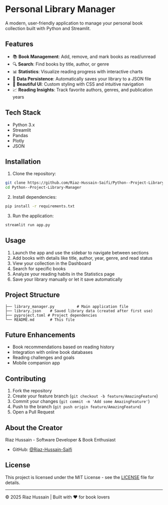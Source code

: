 # Personal Library Manager

A modern, user-friendly application to manage your personal book collection built with Python and Streamlit.

## Features

- 📚 **Book Management**: Add, remove, and mark books as read/unread
- 🔍 **Search**: Find books by title, author, or genre
- 📊 **Statistics**: Visualize reading progress with interactive charts
- 💾 **Data Persistence**: Automatically saves your library to a JSON file
- 🎨 **Beautiful UI**: Custom styling with CSS and intuitive navigation
- 📈 **Reading Insights**: Track favorite authors, genres, and publication years

## Tech Stack

- Python 3.x
- Streamlit
- Pandas
- Plotly
- JSON

## Installation

1. Clone the repository:
```bash
git clone https://github.com/Riaz-Hussain-Saifi/Python--Project-Library-Manager.git
cd Python--Project-Library-Manager
```

2. Install dependencies:
```bash
pip install -r requirements.txt
```

3. Run the application:
```bash
streamlit run app.py
```

## Usage

1. Launch the app and use the sidebar to navigate between sections
2. Add books with details like title, author, year, genre, and read status
3. View your collection in the Dashboard
4. Search for specific books
5. Analyze your reading habits in the Statistics page
6. Save your library manually or let it save automatically

## Project Structure

```
├── library_manager.py          # Main application file
├── library.json    # Saved library data (created after first use)
├── pyproject.toml # Project dependencies
└── README.md       # This file
```

## Future Enhancements

- Book recommendations based on reading history
- Integration with online book databases
- Reading challenges and goals
- Mobile companion app

## Contributing

1. Fork the repository
2. Create your feature branch (`git checkout -b feature/AmazingFeature`)
3. Commit your changes (`git commit -m 'Add some AmazingFeature'`)
4. Push to the branch (`git push origin feature/AmazingFeature`)
5. Open a Pull Request

## About the Creator

Riaz Hussain - Software Developer & Book Enthusiast
- GitHub: [@Riaz-Hussain-Saifi](https://github.com/Riaz-Hussain-Saifi)

## License

This project is licensed under the MIT License - see the [LICENSE](LICENSE) file for details.

---

© 2025 Riaz Hussain | Built with ❤️ for book lovers
```
